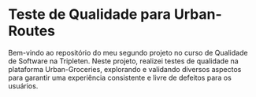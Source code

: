 # Teste de Qualidade para Urban-Routes
Bem-vindo ao repositório do meu segundo projeto no curso de Qualidade de Software na Tripleten. Neste projeto, realizei testes de qualidade na plataforma Urban-Groceries, explorando e validando diversos aspectos para garantir uma experiência consistente e livre de defeitos para os usuários.
